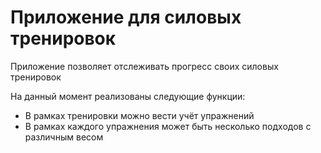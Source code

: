 # Приложение для силовых тренировок

Приложение позволяет отслеживать прогресс своих силовых тренировок

На данный момент реализованы следующие функции:
- В рамках тренировки можно вести учёт упражнений
- В рамках каждого упражнения может быть несколько подходов с различным весом
